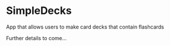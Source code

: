 # SimpleDecks
App that allows users to make card decks that contain flashcards 

Further details to come...
